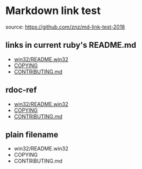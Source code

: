 # Markdown link test

source: <https://github.com/znz/md-link-test-2018>

## links in current ruby's README.md

- [win32/README.win32](win32/README.win32)
- [COPYING](COPYING)
- [CONTRIBUTING.md](CONTRIBUTING.md)

## rdoc-ref

- [win32/README.win32](rdoc-ref:win32/README.win32)
- [COPYING](rdoc-ref:COPYING)
- [CONTRIBUTING.md](rdoc-ref:CONTRIBUTING.md)

## plain filename

- win32/README.win32
- COPYING
- CONTRIBUTING.md
